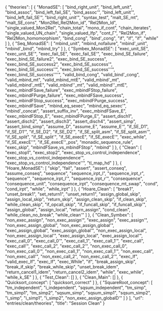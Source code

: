 {
    "theories": [
        {
            "MonadSE": [
                "bind_right_unit",
                "bind_left_unit",
                "bind_assoc",
                "bind_left_fail_SE",
                "bind_assoc'",
                "bind_left_unit'",
                "bind_left_fail_SE'",
                "bind_right_unit'",
                "syntax_test",
                "malt_SE_mt",
                "malt_SE_cons",
                "Mon2Rel_Rel2Mon_id",
                "Rel2Mon_Id",
                "single_valued_Mon2Rel",
                "chain_total",
                "mono_if_cont",
                "chain_iterates",
                "single_valued_UN_chain",
                "single_valued_lfp",
                "cont_Γ",
                "Rel2Mon_if",
                "Rel2Mon_homomorphism",
                "bind_cong",
                "bind'_cong",
                "if",
                "if",
                "if",
                "while"
            ]
        },
        {
            "Seq_MonadSE": [
                "mbind_unit",
                "mbind_nofailure",
                "mbind'_unit",
                "mbind'_bind",
                "mbind_try"
            ]
        },
        {
            "Symbex_MonadSE": [
                "exec_unit_SE",
                "exec_unit_SE'",
                "exec_fail_SE",
                "exec_fail_SE'",
                "exec_bind_SE_failure",
                "exec_bind_SE_failure2",
                "exec_bind_SE_success",
                "exec_bind_SE_success2",
                "exec_bind_SE_success'",
                "exec_bind_SE_success''",
                "exec_bind_SE_success'''",
                "exec_bind_SE_success''''",
                "valid_bind_cong",
                "valid_bind'_cong",
                "valid_mbind_mt",
                "valid_mbind_mtE",
                "valid_mbind'_mt",
                "valid_mbind'_mtE",
                "valid_mbind''_mt",
                "valid_mbind''_mtE",
                "exec_mbindFSave_failure",
                "exec_mbindFStop_failure",
                "exec_mbindFPurge_failure",
                "exec_mbindFSave_success",
                "exec_mbindFStop_success",
                "exec_mbindFPurge_success",
                "exec_mbindFSave",
                "mbind_eq_sexec",
                "mbind_eq_sexec'",
                "mbind'_concat",
                "assert_suffix_inv",
                "exec_mbindFSave_E",
                "exec_mbindFStop_E",
                "exec_mbindFPurge_E",
                "assert_disch1",
                "assert_disch2",
                "assert_disch3",
                "assert_disch4",
                "assert_simp",
                "assert_bind_simp",
                "assume_D",
                "assume_E",
                "assume_E'",
                "if_SE_D1",
                "if_SE_D1'",
                "if_SE_D2",
                "if_SE_D2'",
                "if_SE_split_asm",
                "if_SE_split_asm'",
                "if_SE_split",
                "if_SE_split'",
                "if_SE_execE",
                "if_SE_execE'",
                "exec_while",
                "if_SE_execE''",
                "if_SE_execE''_pos",
                "monadic_sequence_rule",
                "exec_skip",
                "mbindFSave_vs_mbindFStop",
                "mbind"
            ]
        },
        {
            "Clean": [
                "exec_stop1",
                "exec_stop2",
                "exec_stop_vs_control_independence",
                "exec_stop_vs_control_independence'",
                "exec_stop_vs_control_independence''",
                "tl_map_hd"
            ]
        },
        {
            "Hoare_MonadSE": [
                "skip",
                "fail",
                "assert",
                "assert_conseq",
                "assume_conseq",
                "sequence",
                "sequence_irpt_l",
                "sequence_irpt_r",
                "sequence'",
                "sequence_irpt_l'",
                "sequence_irpt_r'",
                "consequence",
                "consequence_unit",
                "consequence_irpt",
                "consequence_mt_swap",
                "cond",
                "cond_irpt",
                "while",
                "while_irpt"
            ]
        },
        {
            "Hoare_Clean": [
                "break1",
                "unset_break1",
                "set_return1",
                "unset_return1",
                "assign_global_skip",
                "assign_local_skip",
                "return_skip",
                "assign_clean_skip",
                "if_clean_skip",
                "while_clean_skip",
                "if_opcall_skip",
                "if_funcall_skip",
                "if_funcall_skip'",
                "assign_global",
                "assign_local",
                "return_assign",
                "cond_clean",
                "while_clean_no_break",
                "while_clean'"
            ]
        },
        {
            "Clean_Symbex": [
                "non_exec_assign",
                "non_exec_assign'",
                "exec_assign",
                "exec_assign'",
                "non_exec_assign_global",
                "non_exec_assign_global'",
                "exec_assign_global",
                "exec_assign_global'",
                "non_exec_assign_local",
                "non_exec_assign_local'",
                "exec_assign_local",
                "exec_assign_local'",
                "exec_call_0",
                "exec_call_0'",
                "exec_call_1",
                "exec_call_1'",
                "exec_call",
                "exec_call'",
                "exec_call_2",
                "exec_call_2'",
                "non_exec_call_0",
                "non_exec_call_0'",
                "non_exec_call_1",
                "non_exec_call_1'",
                "non_exec_call",
                "non_exec_call'",
                "non_exec_call_2",
                "non_exec_call_2'",
                "exec_If",
                "valid_exec_If",
                "exec_If",
                "exec_While",
                "if",
                "break_assign_skip",
                "break_if_skip",
                "break_while_skip",
                "unset_break_idem",
                "return_cancel1_idem",
                "return_cancel2_idem",
                "while",
                "exec_while",
                "while_k_SE"
            ]
        },
        {
            "Test_Clean": []
        },
        {
            "Clean_Main": []
        },
        {
            "Quicksort_concept": [
                "quicksort_correct"
            ]
        },
        {
            "SquareRoot_concept": [
                "tm_independent",
                "i_independent",
                "sqsum_independent",
                "tm_simp",
                "tm_simp1",
                "tm_simp2",
                "sqsum_simp",
                "sqsum_simp1",
                "sqsum_simp2",
                "i_simp",
                "i_simp1",
                "i_simp2",
                "non_exec_assign_globalD'"
            ]
        }
    ],
    "url": "entries/clean/theories",
    "title": "Session Clean"
}